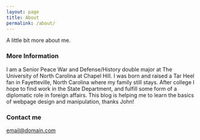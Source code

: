 ```yaml
---
layout: page
title: About
permalink: /about/
---
```


A little bit more about me. 

### More Information

I am a Senior Peace War and Defense/History double major at The University of North Carolina at Chapel Hill. 
I was born and raised a Tar Heel fan in Fayetteville, North Carolina where my family still stays. 
After college I hope to find work in the State Department, and fulfill some form of a diplomatic role in foreign affairs. 
This blog is helping me to learn the basics of webpage design and manipulation, thanks John!

### Contact me

[email@domain.com](mailto:elliotj@live.unc.edu)